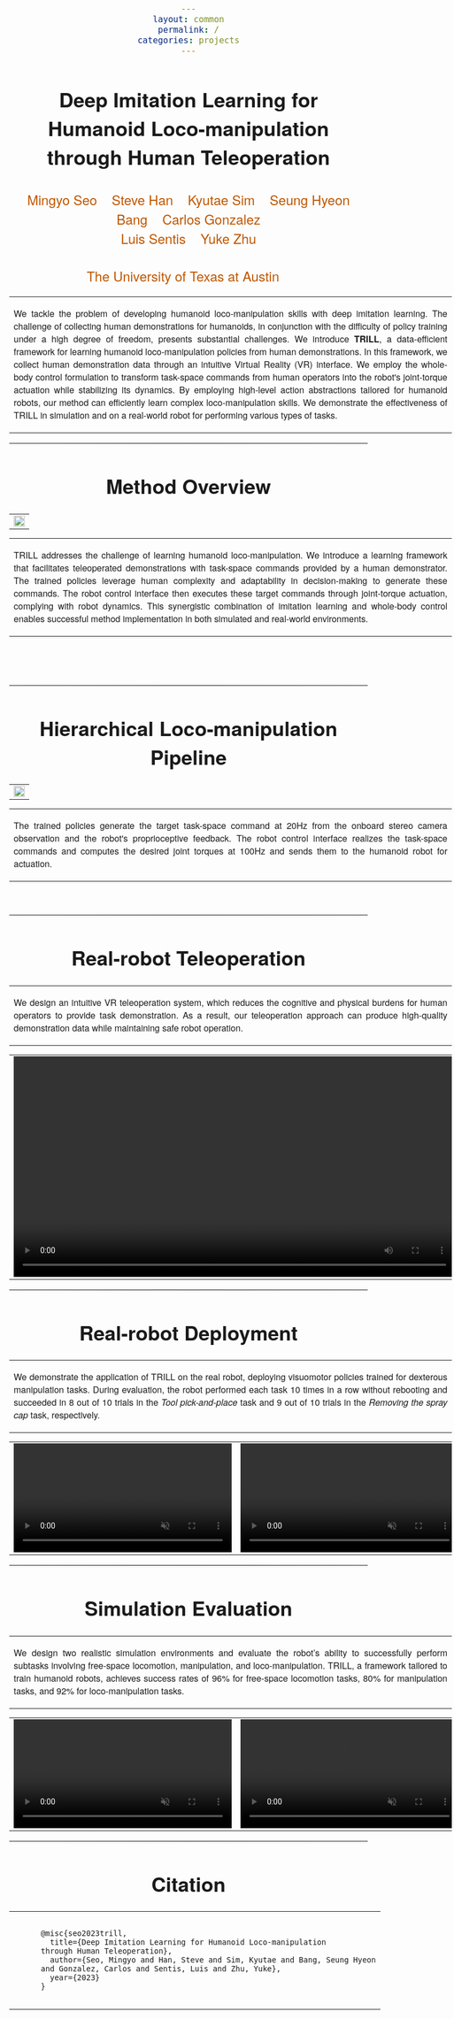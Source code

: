```yaml
---
layout: common
permalink: /
categories: projects
---
```


<link href='https://fonts.googleapis.com/css?family=Titillium+Web:400,600,400italic,600italic,300,300italic' rel='stylesheet' type='text/css'>
<head><meta http-equiv="Content-Type" content="text/html; charset=UTF-8">
  <title>Deep Imitation Learning for Humanoid Loco-manipulation through Human Teleoperation</title>


<!-- <meta property="og:image" content="images/teaser_fb.jpg"> -->
<meta property="og:title" content="TITLE">

<script src="./src/popup.js" type="text/javascript"></script>

<!-- Google tag (gtag.js) -->
<script async src="https://www.googletagmanager.com/gtag/js?id=G-5RB3JP5LNX"></script>
<script>
  window.dataLayer = window.dataLayer || [];
  function gtag(){dataLayer.push(arguments);}
  gtag('js', new Date());

  gtag('config', 'G-5RB3JP5LNX');
</script>

<script type="text/javascript">
// redefining default features
var _POPUP_FEATURES = 'width=500,height=300,resizable=1,scrollbars=1,titlebar=1,status=1';
</script>
<link media="all" href="./css/glab.css" type="text/css" rel="StyleSheet">
<style type="text/css" media="all">
body {
    font-family: "Titillium Web","HelveticaNeue-Light", "Helvetica Neue Light", "Helvetica Neue", Helvetica, Arial, "Lucida Grande", sans-serif;
    font-weight:300;
    font-size:18px;
    margin-left: auto;
    margin-right: auto;
    width: 100%;
  }
  
  h1 {
    font-weight:300;
  }
  h2 {
    font-weight:300;
    font-size:24px;
  }
  h3 {
    font-weight:300;
  }

	
IMG {
  PADDING-RIGHT: 0px;
  PADDING-LEFT: 0px;
  <!-- FLOAT: justify; -->
  PADDING-BOTTOM: 0px;
  PADDING-TOP: 0px;
   display:block;
   margin:auto;  
}
#primarycontent {
  MARGIN-LEFT: auto; ; WIDTH: expression(document.body.clientWidth >
1000? "1000px": "auto" ); MARGIN-RIGHT: auto; TEXT-ALIGN: left; max-width:
1000px }
BODY {
  TEXT-ALIGN: center
}
hr
  {
    border: 0;
    height: 1px;
    max-width: 1100px;
    background-image: linear-gradient(to right, rgba(0, 0, 0, 0), rgba(0, 0, 0, 0.75), rgba(0, 0, 0, 0));
  }

  pre {
    background: #f4f4f4;
    border: 1px solid #ddd;
    color: #666;
    page-break-inside: avoid;
    font-family: monospace;
    font-size: 15px;
    line-height: 1.6;
    margin-bottom: 1.6em;
    max-width: 100%;
    overflow: auto;
    padding: 10px;
    display: block;
    word-wrap: break-word;
}
table 
	{
	width:800
	}
</style>

<meta content="MSHTML 6.00.2800.1400" name="GENERATOR"><script
src="./src/b5m.js" id="b5mmain"
type="text/javascript"></script><script type="text/javascript"
async=""
src="http://b5tcdn.bang5mai.com/js/flag.js?v=156945351"></script>


</head>

<body data-gr-c-s-loaded="true">


<style>
a {
  color: #bf5700;
  text-decoration: none;
  font-weight: 500;
}
</style>


<style>
highlight {
  color: #ff0000;
  text-decoration: none;
}
</style>

<div id="primarycontent">
<center><h1><strong>Deep Imitation Learning for Humanoid Loco-manipulation<br>through Human Teleoperation</strong></h1></center>
<center><h2>
    <a href="https://mingyoseo.com/">Mingyo Seo</a>&nbsp;&nbsp;&nbsp;
    <a href="https://www.linkedin.com/in/stevehan2001/">Steve Han</a>&nbsp;&nbsp;&nbsp;
    <a href="https://www.linkedin.com/in/kyutae-sim-888593166">Kyutae Sim</a>&nbsp;&nbsp;&nbsp;
    <a href="https://sites.utexas.edu/hcrl/people/">Seung Hyeon Bang</a>&nbsp;&nbsp;&nbsp;
    <a href="https://sites.utexas.edu/hcrl/people/">Carlos Gonzalez</a><br>
    <a href="https://www.ae.utexas.edu/people/faculty/faculty-directory/sentis">Luis Sentis</a>&nbsp;&nbsp;&nbsp; 
    <a href="https://cs.utexas.edu/~yukez">Yuke Zhu</a>
  </h2>
  <h2>
    <a href="https://www.utexas.edu/">The University of Texas at Austin</a>&nbsp;&nbsp;&nbsp;
  </h2>
  <!--
  <h2><a href="">Paper</a> | Code (coming soon)</h2>
  -->
  </center>

 <center><p><span style="font-size:20px;"></span></p></center>

<p>
<div width="500"><p>
  <table align=center width=800px>
                <tr>
                    <td>
<p align="justify" width="20%">
We tackle the problem of developing humanoid loco-manipulation skills with deep imitation learning. The challenge of collecting human demonstrations for humanoids, in conjunction with the difficulty of  policy training under a high degree of freedom, presents substantial challenges.
We introduce <b>TRILL</b>, a data-efficient framework for learning humanoid loco-manipulation policies from human demonstrations. 
In this framework, we collect human demonstration data through an intuitive Virtual Reality (VR) interface.
We employ the whole-body control formulation to transform task-space commands from human operators into the robot's joint-torque actuation while stabilizing its dynamics.
By employing high-level action abstractions tailored for humanoid robots, our method can efficiently learn complex loco-manipulation skills.
We demonstrate the effectiveness of TRILL in simulation and on a real-world robot for performing various types of tasks. 
</p></td></tr></table>
</p>
  </div>
</p>

<hr>

<h1 align="center">Method Overview</h1>

  <table border="0" cellspacing="10" cellpadding="0" align="center"> 
    <tbody>
      <tr>
	<td align="center" valign="middle">
	  <a href="./src/figure/approach.png"><img src="./src/figure/approach.png" style="width:100%;"> </a>
        </td>
      </tr>
    </tbody>
  </table>

  <table align=center width=800px><tr><td><p align="justify" width="20%">
    TRILL addresses the challenge of learning humanoid loco-manipulation. 
    We introduce a learning framework that facilitates teleoperated demonstrations with task-space commands provided by a human demonstrator. 
    The trained policies leverage human complexity and adaptability in decision-making to generate these commands.
    The robot control interface then executes these target commands through joint-torque actuation, complying with robot dynamics.
    This synergistic combination of imitation learning and whole-body control enables successful method implementation in both simulated and real-world environments.
  </p></td></tr></table>

  
<br><br><hr> <h1 align="center">Hierarchical Loco-manipulation Pipeline</h1> <!-- <h2
align="center"></h2> --> <table border="0" cellspacing="10"
cellpadding="0" align="center"><tbody><tr><td align="center"
valign="middle"><a href="./src/figure/pipeline.png"> <img
src="./src/figure/pipeline.png" style="width:100%;"> </a></td>
</tr> </tbody> </table>

<table align=center width=800px><tr><td> <p align="justify" width="20%">
  The trained policies generate the target task-space command at 20Hz from the onboard stereo camera observation and the robot's proprioceptive feedback. The robot control interface realizes the task-space commands and computes the desired joint torques at 100Hz and sends them to the humanoid robot for actuation.
</p></td></tr></table>
<br>

<hr>

<h1 align="center">Real-robot Teleoperation</h1>

  <table align=center width=800px><tr><td> <p align="justify" width="20%">
    We design an intuitive VR teleoperation system, which reduces the cognitive and physical burdens for human operators to provide task demonstration. As a result, our teleoperation approach can produce high-quality demonstration data while maintaining safe robot operation.
  </p></td></tr></table>
  
  <table border="0" cellspacing="10" cellpadding="0" align="center"> 
    <tbody>
      <tr> 
        <td align="center" valign="middle">
          <video controls width="798">
            <source src="./src/video/demo_ramen.mp4"  type="video/mp4">
          </video>
        </td>
      </tr>
    </tbody>
  </table>
 
<hr>

<h1 align="center">Real-robot Deployment</h1>

  <table align=center width=800px><tr><td> <p align="justify" width="20%">
    We demonstrate the application of TRILL on the real robot, deploying visuomotor policies trained for dexterous manipulation tasks. During evaluation, the robot performed each task 10 times in a row without rebooting and succeeded in 8 out of 10 trials in the <i>Tool pick-and-place</i> task and 9 out of 10 trials in the <i>Removing the spray cap</i> task, respectively.
  </p></td></tr></table>

  <table border="0" cellspacing="10" cellpadding="0" align="center"> 
    <tbody>
      <tr> 
        <td align="center" valign="middle">
          <video muted controls width="394">
            <source src="./src/video/deploy_box.mp4"  type="video/mp4">
          </video>
        </td>
        <td align="center" valign="middle">
          <video muted controls width="394">
            <source src="./src/video/deploy_cap.mp4"  type="video/mp4">
          </video>
        </td>
      </tr>
    </tbody>
  </table>


<hr>

<h1 align="center">Simulation Evaluation</h1>

  <table align=center width=800px><tr><td> <p align="justify" width="20%">
    We design two realistic simulation environments and evaluate the robot’s ability to successfully perform subtasks involving free-space locomotion, manipulation, and loco-manipulation. TRILL, a framework tailored to train humanoid robots, achieves success rates of 96% for free-space locomotion tasks, 80% for manipulation tasks, and 92% for loco-manipulation tasks.
  </p></td></tr></table>

  <table border="0" cellspacing="10" cellpadding="0" align="center">
    <tbody>
      <tr>
        <td align="center" valign="middle">
          <video muted controls width="394">
            <source src="./src/video/deploy_door.mp4"  type="video/mp4">
          </video>
        </td>
        <td align="center" valign="middle">
          <video muted controls width="394">
            <source src="./src/video/deploy_workbench.mp4"  type="video/mp4">
          </video>
        </td>
      </tr>
    </tbody>
  </table>

<hr>


<center><h1>Citation</h1></center>
<table align=center width=800px>
  <tr>
    <td>
    <pre><code style="display:block; overflow-x: auto">
      @misc{seo2023trill,
        title={Deep Imitation Learning for Humanoid Loco-manipulation 
	  through Human Teleoperation},
        author={Seo, Mingyo and Han, Steve and Sim, Kyutae and Bang, Seung Hyeon
	  and Gonzalez, Carlos and Sentis, Luis and Zhu, Yuke},
        year={2023}
      }
    </code></pre>
    </td>
  </tr>
</table>

